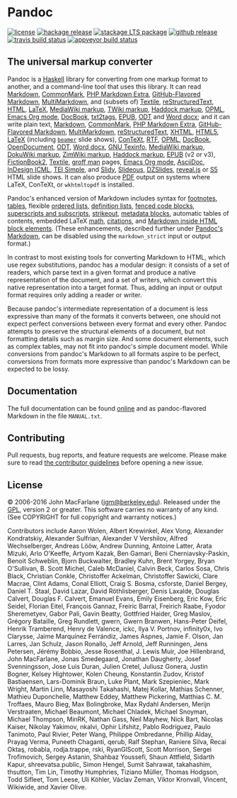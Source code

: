 Pandoc
======

[![license](https://img.shields.io/badge/license-GPLv2+-brightgreen.svg)](https://www.gnu.org/licenses/gpl.html)
[![hackage release](https://img.shields.io/hackage/v/pandoc.svg?label=current+release)](http://hackage.haskell.org/package/pandoc)
[![stackage LTS package](http://stackage.org/package/pandoc/badge/lts)](http://stackage.org/lts/package/pandoc)
[![github release](https://img.shields.io/github/release/jgm/pandoc.svg?label=github+release)](https://github.com/jgm/pandoc/releases)
[![travis build status](https://img.shields.io/travis/jgm/pandoc.svg)](https://travis-ci.org/jgm/pandoc)
[![appveyor build status](https://ci.appveyor.com/api/projects/status/nvqs4ct090igjiqc?svg=true)](https://ci.appveyor.com/project/jgm/pandoc)


The universal markup converter
------------------------------

Pandoc is a [Haskell] library for converting from one markup format to
another, and a command-line tool that uses this library. It can read
[Markdown], [CommonMark], [PHP Markdown Extra], [GitHub-Flavored Markdown],
[MultiMarkdown], and (subsets of) [Textile], [reStructuredText], [HTML],
[LaTeX], [MediaWiki markup], [TWiki markup], [Haddock markup], [OPML], [Emacs
Org mode], [DocBook], [txt2tags], [EPUB], [ODT] and [Word docx]; and it can
write plain text, [Markdown], [CommonMark], [PHP Markdown Extra],
[GitHub-Flavored Markdown], [MultiMarkdown], [reStructuredText], [XHTML],
[HTML5], [LaTeX] \(including [`beamer`] slide shows\), [ConTeXt], [RTF], [OPML],
[DocBook], [OpenDocument], [ODT], [Word docx], [GNU Texinfo], [MediaWiki
markup], [DokuWiki markup], [ZimWiki markup], [Haddock markup],
[EPUB] \(v2 or v3\), [FictionBook2], [Textile], [groff man] pages,
[Emacs Org mode], [AsciiDoc], [InDesign ICML], [TEI Simple], and [Slidy],
[Slideous], [DZSlides], [reveal.js] or [S5] HTML slide shows. It can also
produce [PDF] output on systems where LaTeX, ConTeXt, or `wkhtmltopdf` is
installed.

Pandoc's enhanced version of Markdown includes syntax for [footnotes],
[tables], flexible [ordered lists], [definition lists], [fenced code blocks],
[superscripts and subscripts], [strikeout], [metadata blocks], automatic tables of
contents, embedded LaTeX [math], [citations], and [Markdown inside HTML block
elements]. (These enhancements, described
further under [Pandoc's Markdown], can be disabled using the
`markdown_strict` input or output format.)

In contrast to most existing tools for converting Markdown to HTML, which
use regex substitutions, pandoc has a modular design: it consists of a
set of readers, which parse text in a given format and produce a native
representation of the document, and a set of writers, which convert
this native representation into a target format. Thus, adding an input
or output format requires only adding a reader or writer.

Because pandoc's intermediate representation of a document is less
expressive than many of the formats it converts between, one should
not expect perfect conversions between every format and every other.
Pandoc attempts to preserve the structural elements of a document, but
not formatting details such as margin size.  And some document elements,
such as complex tables, may not fit into pandoc's simple document
model.  While conversions from pandoc's Markdown to all formats aspire
to be perfect, conversions from formats more expressive than pandoc's
Markdown can be expected to be lossy.

[Markdown]: http://daringfireball.net/projects/markdown/
[CommonMark]: http://commonmark.org
[PHP Markdown Extra]: https://michelf.ca/projects/php-markdown/extra/
[GitHub-Flavored Markdown]: https://help.github.com/articles/github-flavored-markdown/
[MultiMarkdown]: http://fletcherpenney.net/multimarkdown/
[reStructuredText]: http://docutils.sourceforge.net/docs/ref/rst/introduction.html
[S5]: http://meyerweb.com/eric/tools/s5/
[Slidy]: http://www.w3.org/Talks/Tools/Slidy/
[Slideous]: http://goessner.net/articles/slideous/
[HTML]: http://www.w3.org/html/
[HTML5]: http://www.w3.org/TR/html5/
[XHTML]: http://www.w3.org/TR/xhtml1/
[LaTeX]: http://latex-project.org
[`beamer`]: https://ctan.org/pkg/beamer
[Beamer User's Guide]: http://ctan.math.utah.edu/ctan/tex-archive/macros/latex/contrib/beamer/doc/beameruserguide.pdf
[ConTeXt]: http://contextgarden.net/
[RTF]: http://en.wikipedia.org/wiki/Rich_Text_Format
[DocBook]: http://docbook.org
[txt2tags]: http://txt2tags.org
[EPUB]: http://idpf.org/epub
[OPML]: http://dev.opml.org/spec2.html
[OpenDocument]: http://opendocument.xml.org
[ODT]: http://en.wikipedia.org/wiki/OpenDocument
[Textile]: http://redcloth.org/textile
[MediaWiki markup]: https://www.mediawiki.org/wiki/Help:Formatting
[DokuWiki markup]: https://www.dokuwiki.org/dokuwiki
[ZimWiki markup]: http://zim-wiki.org/manual/Help/Wiki_Syntax.html
[TWiki markup]: http://twiki.org/cgi-bin/view/TWiki/TextFormattingRules
[Haddock markup]: https://www.haskell.org/haddock/doc/html/ch03s08.html
[groff man]: http://developer.apple.com/DOCUMENTATION/Darwin/Reference/ManPages/man7/groff_man.7.html
[Haskell]: https://www.haskell.org
[GNU Texinfo]: http://www.gnu.org/software/texinfo/
[Emacs Org mode]: http://orgmode.org
[AsciiDoc]: http://www.methods.co.nz/asciidoc/
[DZSlides]: http://paulrouget.com/dzslides/
[Word docx]: http://www.microsoft.com/interop/openup/openxml/default.aspx
[PDF]: https://www.adobe.com/pdf/
[reveal.js]: http://lab.hakim.se/reveal-js/
[FictionBook2]: http://www.fictionbook.org/index.php/Eng:XML_Schema_Fictionbook_2.1
[InDesign ICML]: https://www.adobe.com/content/dam/Adobe/en/devnet/indesign/cs55-docs/IDML/idml-specification.pdf
[TEI Simple]: https://github.com/TEIC/TEI-Simple




[footnotes]: http://pandoc.org/MANUAL.html#footnotes
[tables]: http://pandoc.org/MANUAL.html#tables
[ordered lists]: http://pandoc.org/MANUAL.html#ordered-lists
[definition lists]: http://pandoc.org/MANUAL.html#definition-lists
[fenced code blocks]: http://pandoc.org/MANUAL.html#fenced-code-blocks
[superscripts and subscripts]: http://pandoc.org/MANUAL.html#superscripts-and-subscripts
[strikeout]: http://pandoc.org/MANUAL.html#strikeout
[metadata blocks]: http://pandoc.org/MANUAL.html#metadata-blocks
[math]: http://pandoc.org/MANUAL.html#math
[citations]: http://pandoc.org/MANUAL.html#citations
[Markdown inside HTML block elements]: http://pandoc.org/MANUAL.html#extension-markdown_in_html_blocks
[Pandoc's Markdown]: http://pandoc.org/MANUAL.html#pandocs-markdown

Documentation
-------------

The full documentation can be found [online](http://pandoc.org/MANUAL.html)
and as pandoc-flavored Markdown in the file `MANUAL.txt`.


Contributing
------------

Pull requests, bug reports, and feature requests are welcome.  Please make
sure to read [the contributor guidelines](CONTRIBUTING.md) before opening a
new issue.


License
-------

© 2006-2016 John MacFarlane (jgm@berkeley.edu). Released under the
[GPL], version 2 or greater.  This software carries no warranty of
any kind.  (See COPYRIGHT for full copyright and warranty notices.)

Contributors include
Aaron Wolen,
Albert Krewinkel,
Alex Vong,
Alexander Kondratskiy,
Alexander Sulfrian,
Alexander V Vershilov,
Alfred Wechselberger,
Andreas Lööw,
Andrew Dunning,
Antoine Latter,
Arata Mizuki,
Arlo O'Keeffe,
Artyom Kazak,
Ben Gamari,
Beni Cherniavsky-Paskin,
Benoit Schweblin,
Bjorn Buckwalter,
Bradley Kuhn,
Brent Yorgey,
Bryan O'Sullivan,
B. Scott Michel,
Caleb McDaniel,
Calvin Beck,
Carlos Sosa,
Chris Black,
Christian Conkle,
Christoffer Ackelman,
Christoffer Sawicki,
Clare Macrae,
Clint Adams,
Conal Elliott,
Craig S. Bosma,
csforste,
Daniel Bergey,
Daniel T. Staal,
David Lazar,
David Röthlisberger,
Denis Laxalde,
Douglas Calvert,
Douglas F. Calvert,
Emanuel Evans,
Emily Eisenberg,
Eric Kow,
Eric Seidel,
Florian Eitel,
François Gannaz,
Freiric Barral,
Freirich Raabe,
Fyodor Sheremetyev,
Gabor Pali,
Gavin Beatty,
Gottfried Haider,
Greg Maslov,
Grégory Bataille,
Greg Rundlett,
gwern,
Gwern Branwen,
Hans-Peter Deifel,
Henrik Tramberend,
Henry de Valence,
ickc,
Ilya V. Portnov,
infinity0x,
Ivo Clarysse,
Jaime Marquínez Ferrándiz,
James Aspnes,
Jamie F. Olson,
Jan Larres,
Jan Schulz,
Jason Ronallo,
Jeff Arnold,
Jeff Runningen,
Jens Petersen,
Jérémy Bobbio,
Jesse Rosenthal,
J. Lewis Muir,
Joe Hillenbrand,
John MacFarlane,
Jonas Smedegaard,
Jonathan Daugherty,
Josef Svenningsson,
Jose Luis Duran,
Julien Cretel,
Juliusz Gonera,
Justin Bogner,
Kelsey Hightower,
Kolen Cheung,
Konstantin Zudov,
Kristof Bastiaensen,
Lars-Dominik Braun,
Luke Plant,
Mark Szepieniec,
Mark Wright,
Martin Linn,
Masayoshi Takahashi,
Matej Kollar,
Mathias Schenner,
Mathieu Duponchelle,
Matthew Eddey,
Matthew Pickering,
Matthias C. M. Troffaes,
Mauro Bieg,
Max Bolingbroke,
Max Rydahl Andersen,
Merijn Verstraaten,
Michael Beaumont,
Michael Chladek,
Michael Snoyman,
Michael Thompson,
MinRK,
Nathan Gass,
Neil Mayhew,
Nick Bart,
Nicolas Kaiser,
Nikolay Yakimov,
nkalvi,
Ophir Lifshitz,
Pablo Rodríguez,
Paulo Tanimoto,
Paul Rivier,
Peter Wang,
Philippe Ombredanne,
Phillip Alday,
Prayag Verma,
Puneeth Chaganti,
qerub,
Ralf Stephan,
Raniere Silva,
Recai Oktaş,
robabla,
rodja.trappe,
rski,
RyanGlScott,
Scott Morrison,
Sergei Trofimovich,
Sergey Astanin,
Shahbaz Youssefi,
Shaun Attfield,
Sidarth Kapur,
shreevatsa.public,
Simon Hengel,
Sumit Sahrawat,
takahashim,
thsutton,
Tim Lin,
Timothy Humphries,
Tiziano Müller,
Thomas Hodgson,
Todd Sifleet,
Tom Leese,
Uli Köhler,
Václav Zeman,
Viktor Kronvall,
Vincent,
Wikiwide, and
Xavier Olive.

[GPL]: http://www.gnu.org/copyleft/gpl.html "GNU General Public License"

